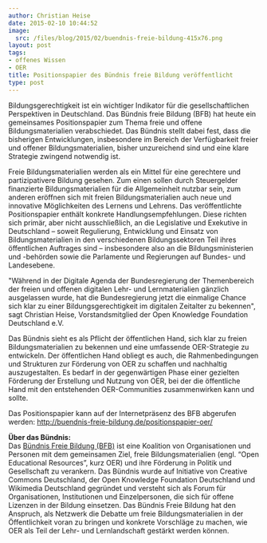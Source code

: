 ```yaml
---
author: Christian Heise
date: 2015-02-10 10:44:52
image:
  src: /files/blog/2015/02/buendnis-freie-bildung-415x76.png
layout: post
tags:
- offenes Wissen
- OER
title: Positionspapier des Bündnis freie Bildung veröffentlicht
type: post
---
```

Bildungsgerechtigkeit ist ein wichtiger Indikator für die gesellschaftlichen Perspektiven in Deutschland. Das Bündnis freie Bildung (BFB) hat heute ein gemeinsames Positionspapier zum Thema freie und offene Bildungsmaterialien verabschiedet. Das Bündnis stellt dabei fest, dass die bisherigen Entwicklungen, insbesondere im Bereich der Verfügbarkeit freier und offener Bildungsmaterialien, bisher unzureichend sind und eine klare Strategie zwingend notwendig ist.

Freie Bildungsmaterialien werden als ein Mittel für eine gerechtere und partizipativere Bildung gesehen. Zum einen sollen durch Steuergelder finanzierte Bildungsmaterialien für die Allgemeinheit nutzbar sein, zum anderen eröffnen sich mit freien Bildungsmaterialien auch neue und innovative Möglichkeiten des Lernens und Lehrens. Das veröffentlichte Positionspapier enthält konkrete Handlungsempfehlungen. Diese richten sich primär, aber nicht ausschließlich, an die Legislative und Exekutive in Deutschland – soweit Regulierung, Entwicklung und Einsatz von Bildungsmaterialien in den verschiedenen Bildungssektoren Teil ihres öffentlichen Auftrages sind – insbesondere also an die Bildungsministerien und -behörden sowie die Parlamente und Regierungen auf Bundes- und Landesebene.

"Während in der Digitale Agenda der Bundesregierung der Themenbereich der freien und offenen digitalen Lehr- und Lernmaterialien gänzlich ausgelassen wurde, hat die Bundesregierung jetzt die einmalige Chance sich klar zu einer Bildungsgerechtigkeit im digitalen Zeitalter zu bekennen", sagt Christian Heise, Vorstandsmitglied der Open Knowledge Foundation Deutschland e.V.

Das Bündnis sieht es als Pflicht der öffentlichen Hand, sich klar zu freien Bildungsmaterialien zu bekennen und eine umfassende OER-Strategie zu entwickeln. Der öffentlichen Hand obliegt es auch, die Rahmenbedingungen und Strukturen zur Förderung von OER zu schaffen und nachhaltig auszugestalten. Es bedarf in der gegenwärtigen Phase einer gezielten Förderung der Erstellung und Nutzung von OER, bei der die öffentliche Hand mit den entstehenden OER-Communities zusammenwirken kann und sollte.

Das Positionspapier kann auf der Internetpräsenz des BFB abgerufen werden: <http://buendnis-freie-bildung.de/positionspapier-oer/>

**Über das Bündnis:**  
Das [Bündnis Freie Bildung (BFB)](http://buendnis-freie-bildung.de) ist eine Koalition von Organisationen und Personen mit dem gemeinsamen Ziel, freie Bildungsmaterialien (engl. “Open Educational Resources”, kurz OER) und ihre Förderung in Politik und Gesellschaft zu verankern. Das Bündnis wurde auf Initiative von Creative Commons Deutschland, der Open Knowledge Foundation Deutschland und Wikimedia Deutschland gegründet und versteht sich als Forum für Organisationen, Institutionen und Einzelpersonen, die sich für offene Lizenzen in der Bildung einsetzen. Das Bündnis Freie Bildung hat den Anspruch, als Netzwerk die Debatte um freie Bildungsmaterialien in der Öffentlichkeit voran zu bringen und konkrete Vorschläge zu machen, wie OER als Teil der Lehr- und Lernlandschaft gestärkt werden können.